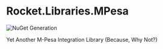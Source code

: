 # Rocket.Libraries.MPesa
![NuGet Generation](https://github.com/rocket-libs/Rocket.Libraries.MPesa/workflows/NuGet%20Generation/badge.svg)

Yet Another M-Pesa Integration Library (Because, Why Not?)
